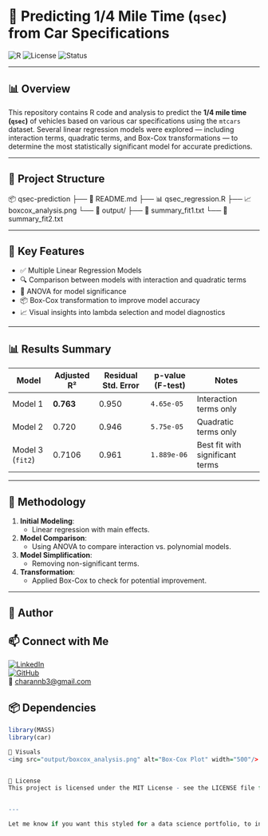 <!-- Project Title -->
# 🚗 Predicting 1/4 Mile Time (`qsec`) from Car Specifications

![R](https://img.shields.io/badge/Built%20with-R-blue?logo=R&logoColor=white)
![License](https://img.shields.io/badge/License-MIT-green.svg)
![Status](https://img.shields.io/badge/Status-Completed-brightgreen)

---

## 📊 Overview

This repository contains R code and analysis to predict the **1/4 mile time (`qsec`)** of vehicles based on various car specifications using the `mtcars` dataset. Several linear regression models were explored — including interaction terms, quadratic terms, and Box-Cox transformations — to determine the most statistically significant model for accurate predictions.

---

## 📁 Project Structure

📦 qsec-prediction
├── 📜 README.md
├── 📊 qsec_regression.R
├── 📈 boxcox_analysis.png
└── 📁 output/
├── 📄 summary_fit1.txt
└── 📄 summary_fit2.txt


---

## 📌 Key Features

- ✅ Multiple Linear Regression Models
- 🔍 Comparison between models with interaction and quadratic terms
- 🧪 ANOVA for model significance
- 📦 Box-Cox transformation to improve model accuracy
- 📈 Visual insights into lambda selection and model diagnostics

---

## 📊 Results Summary

| Model | Adjusted R² | Residual Std. Error | p-value (F-test) | Notes |
|-------|-------------|----------------------|------------------|-------|
| Model 1 | **0.763** | 0.950 | `4.65e-05` | Interaction terms only |
| Model 2 | 0.720 | 0.946 | `5.75e-05` | Quadratic terms only |
| Model 3 (`fit2`) | 0.7106 | 0.961 | `1.889e-06` | Best fit with significant terms |

---

## 🧪 Methodology

1. **Initial Modeling**:
   - Linear regression with main effects.
2. **Model Comparison**:
   - Using ANOVA to compare interaction vs. polynomial models.
3. **Model Simplification**:
   - Removing non-significant terms.
4. **Transformation**:
   - Applied Box-Cox to check for potential improvement.

---

## 🧠 Author  
## 📫 Connect with Me  
[![LinkedIn](https://img.shields.io/badge/LinkedIn-0A66C2?style=flat&logo=linkedin&logoColor=white)](https://linkedin.com/in/charan28)  
[![GitHub](https://img.shields.io/badge/GitHub-181717?style=flat&logo=github&logoColor=white)](https://github.com/Charanb03)  
📧 charannb3@gmail.com   


## 📦 Dependencies

```r
library(MASS)
library(car)

📸 Visuals
<img src="output/boxcox_analysis.png" alt="Box-Cox Plot" width="500"/>


📜 License
This project is licensed under the MIT License - see the LICENSE file for details.


---

Let me know if you want this styled for a data science portfolio, to include binder links or Shiny apps, or if you'd like the `README` in a downloadable `.md` file format.







